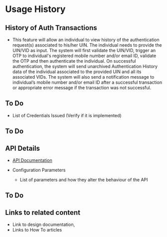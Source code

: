 # Usage History

## History of Auth Transactions
* This feature will allow an individual to view history of the authentication request(s) associated to his/her UIN. The individual needs to provide the UIN/VID as input. The system will first validate the UIN/VID, trigger an OTP to individual's registered mobile number and/or email ID, validate the OTP and then authenticate the individual. On successful authentication, the system will send unarchived Authentication History data of the individual associated to the provided UIN and all its associated VIDs. The system will also send a notification message to individual’s mobile number and/or email ID after a successful transaction or appropriate error message if the transaction was not successful.

## To Do
* List of Credentials Issued (Verify if it is implemented)

## To Do
## API Details
* [API Documentation](Resident-Service-API-Documentation.md)

* Configuration Parameters
    * List of parameters and how they alter the behaviour of the API
## To Do
## Links to related content
* Link to design documentation,
* Links to How To articles
